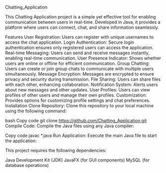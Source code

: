 
Chatting_Application

This Chatting Application project is a simple yet effective tool for enabling communication between users in real-time. Developed in Java, it provides a platform where users can connect, chat, and share information seamlessly.

Features
User Registration: Users can register with unique usernames to access the chat application.
Login Authentication: Secure login authentication ensures only registered users can access the application.
Real-time Messaging: Users can send and receive messages instantly, enabling real-time communication.
User Presence Indicator: Shows whether users are online or offline for efficient communication.
Group Chatting: Users can create or join group chats to communicate with multiple users simultaneously.
Message Encryption: Messages are encrypted to ensure privacy and security during transmission.
File Sharing: Users can share files with each other, enhancing collaboration.
Notification System: Alerts users about new messages and other updates.
User Profiles: Users can view profiles of other users and manage their own profiles.
Customization: Provides options for customizing profile settings and chat preferences.
Installation
Clone Repository: Clone this repository to your local machine using the following command:

bash
Copy code
git clone https://github.com/Chatting_Application.git
Compile Code: Compile the Java files using any Java compiler:

Copy code
javac *.java
Run Application: Execute the main Java file to start the application:


This project requires the following dependencies:

Java Development Kit (JDK)
JavaFX (for GUI components)
MySQL (for database operations)
